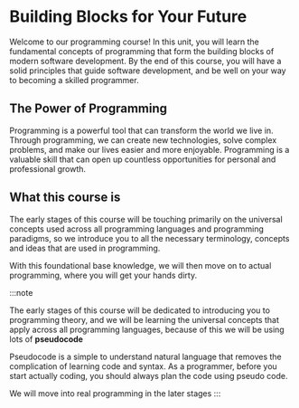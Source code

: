 # Building Blocks for Your Future

Welcome to our programming course! In this unit, you will learn the fundamental concepts of programming that form the building blocks of modern software development. By the end of this course, you will have a solid principles that guide software development, and be well on your way to becoming a skilled programmer.

## The Power of Programming

Programming is a powerful tool that can transform the world we live in. Through programming, we can create new technologies, solve complex problems, and make our lives easier and more enjoyable. Programming is a valuable skill that can open up countless opportunities for personal and professional growth.

## What this course is

The early stages of this course will be touching primarily on the universal concepts used across all programming languages and programming paradigms, so we introduce you to all the necessary terminology, concepts and ideas that are used in programming.

With this foundational base knowledge, we will then move on to actual programming, where you will get your hands dirty.

:::note

The early stages of this course will be dedicated to introducing you to programming theory, and we will be learning the universal concepts that apply across all programming languages, because of this we will be using lots of **pseudocode**

Pseudocode is a simple to understand natural language that removes the complication of learning code and syntax. As a programmer, before you start actually coding, you should always plan the code using pseudo code.

We will move into real programming in the later stages
:::

